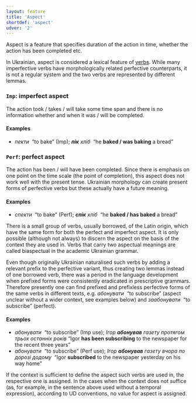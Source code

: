 ```yaml
---
layout: feature
title: 'Aspect'
shortdef: 'aspect'
udver: '2'
---
```


Aspect is a feature that specifies duration of the action in time, whether the action has been completed etc.

In Ukrainian, aspect is considered a lexical feature of [verbs](uk-pos/VERB). While many imperfective verbs have morphologically related perfective counterparts, it is not a regular system and the two verbs are represented by different lemmas.

### <a name="Imp">`Imp`</a>: imperfect aspect

The action took / takes / will take some time span and there is no information whether and when it was / will be completed.

#### Examples

* _пекти&nbsp;_ “to bake” (Imp); _<b>пік</b> хліб&nbsp;_ “he <b>baked / was baking</b> a bread”

### <a name="Perf">`Perf`</a>: perfect aspect

The action has been / will have been completed. Since there is emphasis on one point on the time scale (the point of completion), this aspect does not work well with the present tense. Ukrainian morphology can create present forms of perfective verbs but these actually have a future meaning.

#### Examples

* _спекти&nbsp;_ “to bake” (Perf); _<b>спік</b> хліб&nbsp;_ “he <b>baked / has baked</b> a bread”

There is a small group of verbs, usually borrowed, of the Latin origin, which have the same form for both the perfect and imperfect aspect. It is only possible (although not always) to discern the aspect on the basis of the context they are used in. Verbs that carry two aspectual meanings are called biaspectual in the academic Ukrainian grammar.

Even though originally Ukrainian naturalised such verbs by adding a relevant prefix to the perfective variant, thus creating two lemmas instead of one borrowed verb, there was a period in the language development when prefixed forms were consistently eradicated in prescriptive grammars. Therefore presently one can find prefixed and prefixless perfective forms of the same verbs in different texts, e.g. _абонувати&nbsp;_ “to subscribe” (aspect unclear without a wider context, see examples below) and _заабонувати&nbsp;_ “to subscribe” (perfect).

#### Examples

* _абонувати&nbsp;_ “to subscribe” (Imp use); _Ігор <b>абонував</b> газету протягом трьох останніх років_ “Igor <b>has been subscribing</b> to the newspaper for the recent three years”
* _абонувати&nbsp;_ “to subscribe” (Perf use); _Ігор <b>абонував</b> газету вчора по дорозі додому&nbsp;_ “Igor <b>subscribed</b> to the newspaper yesterday on his way home”

If the context is sufficient to define the aspect such verbs are used in, the respective one is assigned. In the cases when the context does not suffice (as, for example, in the sentence above used without a temporal expression), according to UD conventions, no value for aspect is assigned.
<!-- Interlanguage links updated Pá kvě 14 11:08:28 CEST 2021 -->
